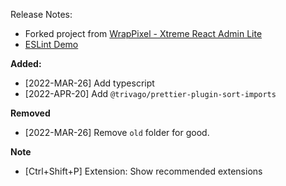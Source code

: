 Release Notes:

- Forked project from [WrapPixel - Xtreme React Admin Lite](https://www.wrappixel.com/templates/xtreme-react-admin-lite)
- [ESLint Demo](https://eslint.org/demo)

**Added:**

- [2022-MAR-26] Add typescript
- [2022-APR-20] Add `@trivago/prettier-plugin-sort-imports`

**Removed**

- [2022-MAR-26] Remove `old` folder for good.

**Note**

- [Ctrl+Shift+P] Extension: Show recommended extensions
